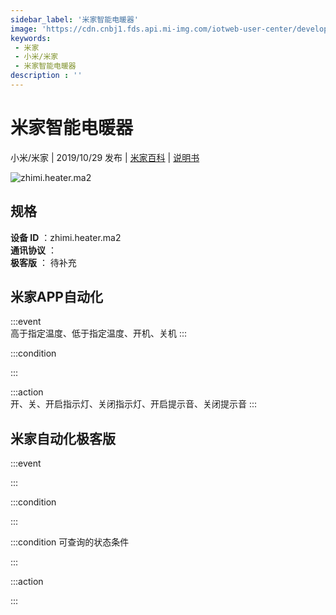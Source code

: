 ```yaml
---
sidebar_label: '米家智能电暖器'
image: 'https://cdn.cnbj1.fds.api.mi-img.com/iotweb-user-center/developer_1679070104877A4sDO3dr.png?GalaxyAccessKeyId=AKVGLQWBOVIRQ3XLEW&Expires=9223372036854775807&Signature=N0sQsbsBx2nn2tQ4iOkTOCSuVCw='
keywords: 
 - 米家
 - 小米/米家
 - 米家智能电暖器
description : ''
---
```

# 米家智能电暖器

小米/米家 | 2019/10/29 发布 | [米家百科](https://home.mi.com/webapp/content/baike/product/index.html?model=zhimi.heater.ma2) | [说明书](https://home.mi.com/views/introduction.html?model=zhimi.heater.ma2&region=cn)

![zhimi.heater.ma2](https://cdn.cnbj1.fds.api.mi-img.com/iotweb-user-center/developer_1679070104877A4sDO3dr.png?GalaxyAccessKeyId=AKVGLQWBOVIRQ3XLEW&Expires=9223372036854775807&Signature=N0sQsbsBx2nn2tQ4iOkTOCSuVCw=)

## 规格  
> 
**设备 ID** ：zhimi.heater.ma2  
**通讯协议** ：  
**极客版**  ： 待补充 


## 米家APP自动化  

:::event  
高于指定温度、低于指定温度、开机、关机
:::

:::condition  

:::

:::action   
开、关、开启指示灯、关闭指示灯、开启提示音、关闭提示音
:::

## 米家自动化极客版  

:::event  

:::

:::condition  

:::

:::condition 可查询的状态条件  

:::

:::action  

:::

        
